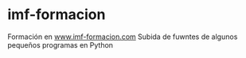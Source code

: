 # imf-formacion
Formación en www.imf-formacion.com
Subida de fuwntes de algunos pequeños programas en Python
